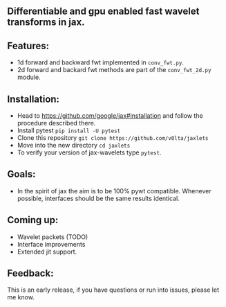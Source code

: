 ## Differentiable and gpu enabled fast wavelet transforms in jax. 

## Features:
- 1d forward and backward fwt implemented in `conv_fwt.py`.
- 2d forward and backard fwt methods are part of the `conv_fwt_2d.py` module.

## Installation:
- Head to https://github.com/google/jax#installation and follow the procedure described there.
- Install pytest `pip install -U pytest`
- Clone this repository `git clone https://github.com/v0lta/jaxlets`
- Move into the new directory `cd jaxlets`
- To verify your version of jax-wavelets type `pytest`.

## Goals:
- In the spirit of jax the aim is to be 100% pywt compatible. Whenever possible, interfaces should be the same
  results identical.

## Coming up:
- Wavelet packets (TODO)
- Interface improvements
- Extended jit support.

## Feedback:
This is an early release, if you have questions or run into issues, please let me know.
